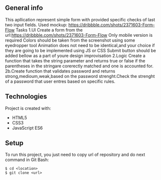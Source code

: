 ## General info

This apllication represent simple form with provided specific checks of last two input fields. Used mockup: https://dribbble.com/shots/2371603-Form-Flow
Tasks
1.UI
Create a form from the url:https://dribbble.com/shots/2371603-Form-Flow
Only mobile version is required
Colors should be taken from the screenshot using some eyedropper tool
Animation does not need to be identical,and your choice if they are going to be implemented using JS or CSS
Submit button should be added bellow as a part of youre design improvisation
2.Logic
Create a function that takes the string parameter and returns true or false if the parentheses in the stringare corerectly matched and one is accounted for.
2b.Create function that validates password and returns strong,medioum,weak,based on the password strenght.Check the strenght of a password that user entres based on specific rules.

## Technologies

Project is created with:

- HTML5
- CSS3
- JavaScript ES6

## Setup

To run this project, you just need to copy url of repository and do next command in Git Bash:

```
$ cd <location>
$ git clone <url>
```
